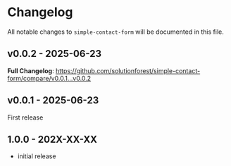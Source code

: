 # Changelog

All notable changes to `simple-contact-form` will be documented in this file.

## v0.0.2 - 2025-06-23

**Full Changelog**: https://github.com/solutionforest/simple-contact-form/compare/v0.0.1...v0.0.2

## v0.0.1 - 2025-06-23

First release

## 1.0.0 - 202X-XX-XX

- initial release
